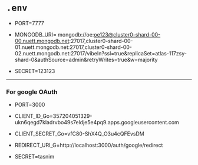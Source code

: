 # `.env`

* PORT=7777

* MONGODB_URI= mongodb://oe:oe123@cluster0-shard-00-00.nuett.mongodb.net:27017,cluster0-shard-00-01.nuett.mongodb.net:27017,cluster0-shard-00-02.nuett.mongodb.net:27017/vibeIn?ssl=true&replicaSet=atlas-117zsy-shard-0&authSource=admin&retryWrites=true&w=majority


* SECRET=123123

*****
### **For google OAuth**
* PORT=3000

* CLIENT_ID_Go=357204051329-ukn6qegd7kladrvbo49s7eldje5e4pq9.apps.googleusercontent.com
* CLIENT_SECRET_Go=vfC80-ShX4Q_O3u4cQFEvsDM
* REDIRECT_URI_G=http://localhost:3000/auth/google/redirect
* SECRET=tasnim
